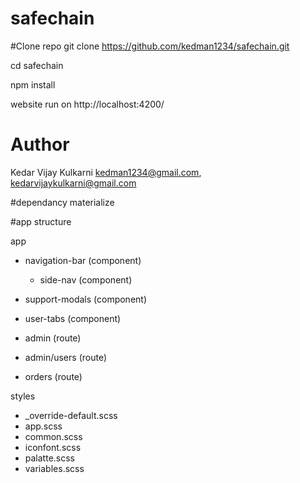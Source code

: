 # safechain

#Clone repo
git clone https://github.com/kedman1234/safechain.git

cd safechain

npm install

website run on http://localhost:4200/

# Author
Kedar Vijay Kulkarni
kedman1234@gmail.com, kedarvijaykulkarni@gmail.com

#dependancy
materialize

#app structure

app
  - navigation-bar (component)
    - side-nav (component)
  - support-modals (component)
  - user-tabs (component)

  - admin (route)
  - admin/users (route)
  - orders (route)

styles
  - _override-default.scss
  - app.scss
  - common.scss
  - iconfont.scss
  - palatte.scss
  - variables.scss

